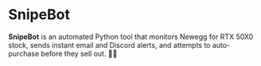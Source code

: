 # SnipeBot
**SnipeBot** is an automated Python tool that monitors Newegg for RTX 50X0 stock, sends instant email and Discord alerts, and attempts to auto-purchase before they sell out. 🎯🚀
